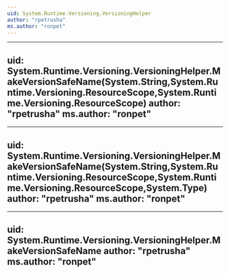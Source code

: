 ```yaml
---
uid: System.Runtime.Versioning.VersioningHelper
author: "rpetrusha"
ms.author: "ronpet"
---
```


---
uid: System.Runtime.Versioning.VersioningHelper.MakeVersionSafeName(System.String,System.Runtime.Versioning.ResourceScope,System.Runtime.Versioning.ResourceScope)
author: "rpetrusha"
ms.author: "ronpet"
---

---
uid: System.Runtime.Versioning.VersioningHelper.MakeVersionSafeName(System.String,System.Runtime.Versioning.ResourceScope,System.Runtime.Versioning.ResourceScope,System.Type)
author: "rpetrusha"
ms.author: "ronpet"
---

---
uid: System.Runtime.Versioning.VersioningHelper.MakeVersionSafeName
author: "rpetrusha"
ms.author: "ronpet"
---
